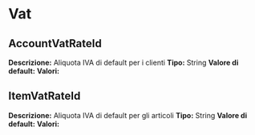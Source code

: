 # Vat
AccountVatRateId 
----
**Descrizione:** Aliquota IVA di default per i clienti
**Tipo:** String
**Valore di default:** 
**Valori:**

ItemVatRateId 
----
**Descrizione:** Aliquota IVA di default per gli articoli
**Tipo:** String
**Valore di default:** 
**Valori:**

